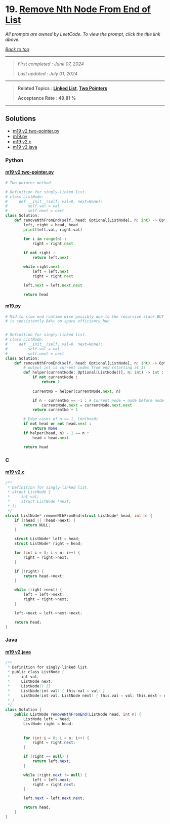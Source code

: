 # 19. [Remove Nth Node From End of List](<https://leetcode.com/problems/remove-nth-node-from-end-of-list>)

*All prompts are owned by LeetCode. To view the prompt, click the title link above.*

*[Back to top](<../README.md>)*

------

> *First completed : June 07, 2024*
>
> *Last updated : July 01, 2024*

------

> **Related Topics** : **[Linked List](<by_topic/Linked List.md>), [Two Pointers](<by_topic/Two Pointers.md>)**
>
> **Acceptance Rate** : **49.81 %**

------

## Solutions

- [m19 v2 two-pointer.py](<../my-submissions/m19 v2 two-pointer.py>)
- [m19.py](<../my-submissions/m19.py>)
- [m19 v2.c](<../my-submissions/m19 v2.c>)
- [m19 v2.java](<../my-submissions/m19 v2.java>)
### Python
#### [m19 v2 two-pointer.py](<../my-submissions/m19 v2 two-pointer.py>)
```Python
# Two pointer method

# Definition for singly-linked list.
# class ListNode:
#     def __init__(self, val=0, next=None):
#         self.val = val
#         self.next = next
class Solution:
    def removeNthFromEnd(self, head: Optional[ListNode], n: int) -> Optional[ListNode]:
        left, right = head, head
        print(left.val, right.val)

        for i in range(n) :
            right = right.next
            
        if not right :
            return left.next

        while right.next :
            left = left.next
            right = right.next

        left.next = left.next.next

        return head
```

#### [m19.py](<../my-submissions/m19.py>)
```Python
# Mid to slow end runtime wise possibly due to the recursive stack BUT
# is consistently 84%+ on space efficiency huh


# Definition for singly-linked list.
# class ListNode:
#     def __init__(self, val=0, next=None):
#         self.val = val
#         self.next = next
class Solution:
    def removeNthFromEnd(self, head: Optional[ListNode], n: int) -> Optional[ListNode]:
        # output int is current index from end (starting at 1)
        def helper(currentNode: Optional[ListNode()], n: int) -> int :
            if not currentNode :
                return 1
            
            currentNo = helper(currentNode.next, n)

            if n - currentNo == -1 : # Current node = node before node to remove
                currentNode.next = currentNode.next.next
            return currentNo + 1

        # Edge cases of n == 1, len(head)
        if not head or not head.next :
            return None
        if helper(head, n) - 1 == n :
            head = head.next

        return head
```

### C
#### [m19 v2.c](<../my-submissions/m19 v2.c>)
```C
/**
 * Definition for singly-linked list.
 * struct ListNode {
 *     int val;
 *     struct ListNode *next;
 * };
 */
struct ListNode* removeNthFromEnd(struct ListNode* head, int n) {
    if (!head || !head->next) {
        return NULL;
    }

    struct ListNode* left = head;
    struct ListNode* right = head;

    for (int i = 0; i < n; i++) {
        right = right->next;
    }

    if (!right) {
        return head->next;
    }

    while (right->next) {
        left = left->next;
        right = right->next;
    }

    left->next = left->next->next;

    return head;
}
```

### Java
#### [m19 v2.java](<../my-submissions/m19 v2.java>)
```Java
/**
 * Definition for singly-linked list.
 * public class ListNode {
 *     int val;
 *     ListNode next;
 *     ListNode() {}
 *     ListNode(int val) { this.val = val; }
 *     ListNode(int val, ListNode next) { this.val = val; this.next = next; }
 * }
 */
class Solution {
    public ListNode removeNthFromEnd(ListNode head, int n) {
        ListNode left = head;
        ListNode right = head;
        
        
        for (int i = 0; i < n; i++) {
            right = right.next;
        }

        if (right == null) {
            return left.next;
        }

        while (right.next != null) {
            left = left.next;
            right = right.next;
        }

        left.next = left.next.next;

        return head;
    }
}
```


